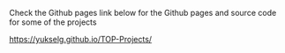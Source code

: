 Check the Github pages link below for the Github pages and source code for some of the projects

https://yukselg.github.io/TOP-Projects/
